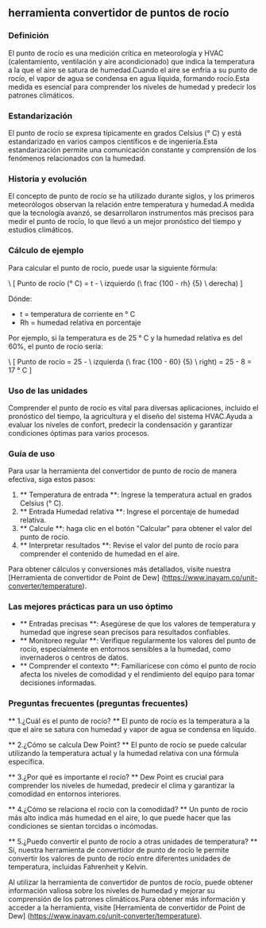 ## herramienta convertidor de puntos de rocío

### Definición
El punto de rocío es una medición crítica en meteorología y HVAC (calentamiento, ventilación y aire acondicionado) que indica la temperatura a la que el aire se satura de humedad.Cuando el aire se enfría a su punto de rocío, el vapor de agua se condensa en agua líquida, formando rocío.Esta medida es esencial para comprender los niveles de humedad y predecir los patrones climáticos.

### Estandarización
El punto de rocío se expresa típicamente en grados Celsius (° C) y está estandarizado en varios campos científicos e de ingeniería.Esta estandarización permite una comunicación constante y comprensión de los fenómenos relacionados con la humedad.

### Historia y evolución
El concepto de punto de rocío se ha utilizado durante siglos, y los primeros meteorólogos observan la relación entre temperatura y humedad.A medida que la tecnología avanzó, se desarrollaron instrumentos más precisos para medir el punto de rocío, lo que llevó a un mejor pronóstico del tiempo y estudios climáticos.

### Cálculo de ejemplo
Para calcular el punto de rocío, puede usar la siguiente fórmula:

\ [
Punto de rocío (° C) = t - \ izquierdo (\ frac {100 - rh} {5} \ derecha)
\]

Dónde:
- t = temperatura de corriente en ° C
- Rh = humedad relativa en porcentaje

Por ejemplo, si la temperatura es de 25 ° C y la humedad relativa es del 60%, el punto de rocío sería:

\ [
Punto de rocío = 25 - \ izquierda (\ frac {100 - 60} {5} \ right) = 25 - 8 = 17 ° C
\]

### Uso de las unidades
Comprender el punto de rocío es vital para diversas aplicaciones, incluido el pronóstico del tiempo, la agricultura y el diseño del sistema HVAC.Ayuda a evaluar los niveles de confort, predecir la condensación y garantizar condiciones óptimas para varios procesos.

### Guía de uso
Para usar la herramienta del convertidor de punto de rocío de manera efectiva, siga estos pasos:

1. ** Temperatura de entrada **: Ingrese la temperatura actual en grados Celsius (° C).
2. ** Entrada Humedad relativa **: Ingrese el porcentaje de humedad relativa.
3. ** Calcule **: haga clic en el botón "Calcular" para obtener el valor del punto de rocío.
4. ** Interpretar resultados **: Revise el valor del punto de rocío para comprender el contenido de humedad en el aire.

Para obtener cálculos y conversiones más detallados, visite nuestra [Herramienta de convertidor de Point de Dew] (https://www.inayam.co/unit-converter/temperature).

### Las mejores prácticas para un uso óptimo
- ** Entradas precisas **: Asegúrese de que los valores de temperatura y humedad que ingrese sean precisos para resultados confiables.
- ** Monitoreo regular **: Verifique regularmente los valores del punto de rocío, especialmente en entornos sensibles a la humedad, como invernaderos o centros de datos.
- ** Comprender el contexto **: Familiarícese con cómo el punto de rocío afecta los niveles de comodidad y el rendimiento del equipo para tomar decisiones informadas.

### Preguntas frecuentes (preguntas frecuentes)

** 1.¿Cuál es el punto de rocío? **
El punto de rocío es la temperatura a la que el aire se satura con humedad y vapor de agua se condensa en líquido.

** 2.¿Cómo se calcula Dew Point? **
El punto de rocío se puede calcular utilizando la temperatura actual y la humedad relativa con una fórmula específica.

** 3.¿Por qué es importante el rocío? **
Dew Point es crucial para comprender los niveles de humedad, predecir el clima y garantizar la comodidad en entornos interiores.

** 4.¿Cómo se relaciona el rocío con la comodidad? **
Un punto de rocío más alto indica más humedad en el aire, lo que puede hacer que las condiciones se sientan torcidas o incómodas.

** 5.¿Puedo convertir el punto de rocío a otras unidades de temperatura? **
Sí, nuestra herramienta de convertidor de punto de rocío le permite convertir los valores de punto de rocío entre diferentes unidades de temperatura, incluidas Fahrenheit y Kelvin.

Al utilizar la herramienta de convertidor de puntos de rocío, puede obtener información valiosa sobre los niveles de humedad y mejorar su comprensión de los patrones climáticos.Para obtener más información y acceder a la herramienta, visite [Herramienta de convertidor de Point de Dew] (https://www.inayam.co/unit-converter/temperature).